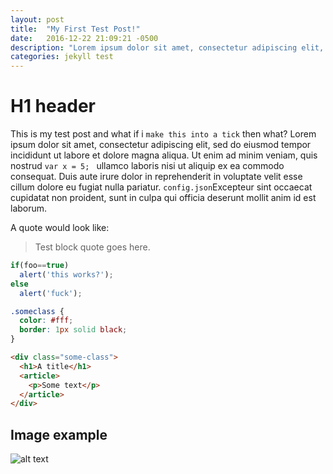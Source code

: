 ```yaml
---
layout: post
title:  "My First Test Post!"
date:   2016-12-22 21:09:21 -0500
description: "Lorem ipsum dolor sit amet, consectetur adipiscing elit, sed do eiusmod tempor incididunt ut labore et dolore magna aliqua. Ut enim ad minim veniam, quis nostrud exercitation ullamco laboris"
categories: jekyll test
---
```


# H1 header

This is my test post and what if i `make this into a tick` then what?
Lorem ipsum dolor sit amet, consectetur adipiscing elit, sed do eiusmod tempor incididunt ut labore et dolore magna aliqua. Ut enim ad minim veniam, quis nostrud `var x = 5; ` ullamco laboris nisi ut aliquip ex ea commodo consequat. Duis aute irure dolor in reprehenderit in voluptate velit esse cillum dolore eu fugiat nulla pariatur. `config.json`Excepteur sint occaecat cupidatat non proident, sunt in culpa qui officia deserunt mollit anim id est laborum.

A quote would look like:
> Test block quote goes here.

```javascript
if(foo==true)
  alert('this works?');
else
  alert('fuck');
```

```css
.someclass { 
  color: #fff;
  border: 1px solid black; 
}
```

```html
<div class="some-class">
  <h1>A title</h1>
  <article>
    <p>Some text</p>
  </article>
</div>
```

## Image example
![alt text](https://static.pexels.com/photos/67112/pexels-photo-67112.jpeg "Stock Photo")
